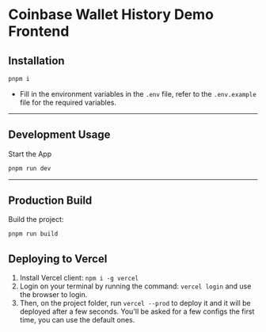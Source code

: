 # Coinbase Wallet History Demo Frontend

## Installation

```bash
pnpm i
```

- Fill in the environment variables in the `.env` file, refer to the `.env.example` file for the required variables.

---

## Development Usage

Start the App

```bash
pnpm run dev
```

---

## Production Build

Build the project:

```bash
pnpm run build
```

## Deploying to Vercel

1. Install Vercel client: `npm i -g vercel`
2. Login on your terminal by running the command: `vercel login` and use the browser to login.
3. Then, on the project folder, run `vercel --prod` to deploy it and it will be deployed after a few seconds. You'll be asked for a few configs the first time, you can use the default ones.
